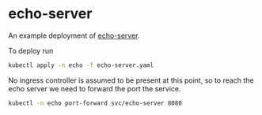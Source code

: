 # echo-server
An example deployment of [echo-server](https://github.com/jmalloc/echo-server).

To deploy run 
```bash
kubectl apply -n echo -f echo-server.yaml
``` 

No ingress controller is assumed to be present at this point, so to reach the echo server we need to forward the port the service.
```bash
kubectl -n echo port-forward svc/echo-server 8080
```

